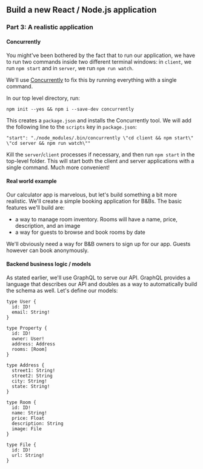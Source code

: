 ## Build a new React / Node.js application

### Part 3: A realistic application

#### Concurrently
You might've been bothered by the fact that to run our application, we have to run two commands inside two different terminal windows: in `client`, we run `npm start` and in `server`, we run `npm run watch`.

We'll use [Concurrently](https://www.npmjs.com/package/concurrently) to fix this by running everything with a single command.  

In our top level directory, run:

`npm init --yes && npm i --save-dev concurrently`

This creates a `package.json` and installs the Concurrently tool.  We will add the following line to the `scripts` key in `package.json`:

`"start": "./node_modules/.bin/concurrently \"cd client && npm start\" \"cd server && npm run watch\""`

Kill the `server`/`client` processes if necessary, and then run `npm start` in the top-level folder.  This will start both the client and server applications with a single command.  Much more convenient!

#### Real world example
Our calculator app is marvelous, but let's build something a bit more realistic.  We'll create a simple booking application for B&Bs.  The basic features we'll build are:
- a way to manage room inventory.  Rooms will have a name, price, description, and an image
- a way for guests to browse and book rooms by date

We'll obviously need a way for B&B owners to sign up for our app.  Guests however can book anonymously.

#### Backend business logic / models
As stated earlier, we'll use GraphQL to serve our API.  GraphQL provides a language that describes our API and doubles as a way to automatically build the schema as well.  Let's define our models:

```
type User {
  id: ID!
  email: String!
}

type Property {
  id: ID!
  owner: User!
  address: Address
  rooms: [Room]
}

type Address {
  street1: String!
  street2: String
  city: String!
  state: String!
}

type Room {
  id: ID!
  name: String!
  price: Float
  description: String
  image: File
}

type File {
  id: ID!
  url: String!
}
```
